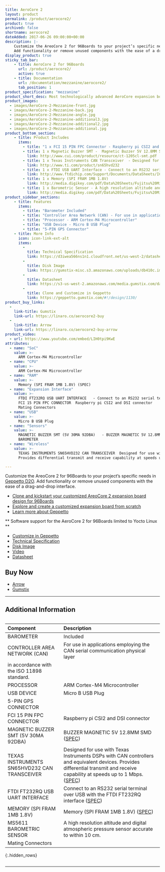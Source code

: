 ```yaml
---
title: AeroCore 2
layout: product
permalink: /product/aerocore2/
product: true
archived: false
shortname: aerocore2
dateAdded: 2017-06-26 09:00:00+00:00
description: |-
    Customize the AreoCore 2 for 96Boards to your project’s specific needs in Geppetto D2O.
    Add functionality or remove unused components with the ease of a drag-and-drop interface.
display_product: true
sticky_tab_bar:
    - title: AeroCore 2 for 96Boards
      url: /product/aerocore2/
      active: true
    - title: Documentation
      url: /documentation/mezzanine/aerocore2/
      tab_position: 1
product_specification: "mezzanine"
product_short_desc: Most technologically advanced AeroCore expansion board with LTE support
product_images:
  - images/AeroCore-2-Mezzanine-front.jpg
  - images/AeroCore-2-Mezzanine-back.jpg
  - images/AeroCore-2-Mezzanine-angle.jpg
  - images/AeroCore-2-Mezzanine-additional3.jpg
  - images/AeroCore-2-Mezzanine-additional2.jpg
  - images/AeroCore-2-Mezzanine-additional.jpg
product_bottom_section:
    - title: Product Includes
      items:
        - title: "1 x FCI 15 PIN FPC Connector - Raspberry pi CSI2 and DSI connector"
        - title: 1 x Magnetic Buzzer SMT -  Magnetic Buzzer 5V 12.8MM SMD (5V 30MA 92DBA)
          link: http://www.cui.com/product/resource/ct-1205cl-smt.pdf
        - title: 1 x Texas Instruments CAN Transceiver	- Designed for use with Texas Instruments DSPs with CAN controllers and equivalent devices. Provides differential transmit and receive capability at speeds up to 1 Mbps (SN65HVD232)
          link: http://www.ti.com/product/sn65hvd232
        - title: 1 x FTDI USB UART Interface - Connect to an RS232 serial terminal over USB with the FTDI FT232RQ interface (FT232RQ)
          link: http://www.ftdichip.com/Support/Documents/DataSheets/ICs/DS_FT232R.pdf
        - title: 1 x Memory (SPI FRAM 1MB 1.8V)
          link: http://media.digikey.com/pdf/Data%20Sheets/Fujitsu%20Microelectronics%20America/MB85RS1MT.pdf
        - title: 1 x Barometric Sensor - A high resolution altitude and digital atmospheric pressure sensor accurate to within 10 cm. (MS5611)
          link: http://media.digikey.com/pdf/Data%20Sheets/Fujitsu%20Microelectronics%20America/MB85RS1MT.pdf
product_sidebar_sections:
    - title: Features
      items:
        - title: "Barometer Included"
        - title: "Controller Area Network (CAN) - For use in applications employing the CAN serial communication physical layer in accordance with the ISO 11898 standard."
        - title: "Processor - ARM Cortex-M4 Microcontroller"
        - title: "USB Device - Micro B USB Plug"
        - title: "5-PIN GPS Connector"
    - title: More Info
      icon: icon-link-ext-alt
      items:
        -
          title: Technical Specification
          link: https://d3iwea566ns1n1.cloudfront.net/us-west-2/datasheets/geppetto/855bc28811a023824742294171238a8175770196.pdf
        -
          title: Disk Image
          link: https://gumstix-misc.s3.amazonaws.com/uploads/db410c.img.xz
        -
          title: Datasheet
          link: https://s3-us-west-2.amazonaws.com/media.gumstix.com/datasheets/PKG900000000351.pdf
        -
          title: Clone and Customize in Geppetto
          link: https://geppetto.gumstix.com/#!/design/1130/
product_buy_links:
  -
    link-title: Gumstix
    link-url: https://linaro.co/aerocore2-buy
  -
    link-title: Arrow
    link-url: https://linaro.co/aerocore2-buy-arrow
product_video:
  - url: https://www.youtube.com/embed/LIH0tpi9KwE
attributes:
  - name: "SoC"
    value: >-
      ARM Cortex-M4 Microcontroller
  - name: "CPU"
    value: >-
      ARM Cortex-M4 Microcontroller
  - name: "RAM"
    value: >-
      Memory (SPI FRAM 1MB 1.8V) (SPEC)
  - name: "Expansion Interface"
    value: >-
      FTDI FT232RQ USB UART INTERFACE	- Connect to an RS232 serial terminal over USB with the FTDI FT232RQ interface (SPEC)
      FCI 15 PIN FPC CONNECTOR	Raspberry pi CSI2 and DSI connector
      Mating Connectors
  - name: "USB"
    value: >-
      Micro B USB Plug
  - name: "Sensors"
    value: >-
      MAGNETIC BUZZER SMT (5V 30MA 92DBA)	- BUZZER MAGNETIC 5V 12.8MM SMD (SPEC)
      BAROMETER
  - name: "Wireless"
    value: >-
      TEXAS INSTRUMENTS SN65HVD232 CAN TRANSCEIVER	Designed for use with Texas Instruments DSPs with CAN controllers and equivalent devices.
      Provides differential transmit and receive capability at speeds up to 1 Mbps. (SPEC)

---
```

Customize the AreoCore 2 for 96Boards to your project’s specific needs in [Geppetto D2O](https://geppetto.gumstix.com). Add functionality or remove unused components with the ease of a drag-and-drop interface.

- [Clone and kickstart your customized AreoCore 2 expansion board design for 96Boards](https://geppetto.gumstix.com/#!/design/1130/)
- [Explore and create a customized expansion board from scratch](https://geppetto.gumstix.com/)
- [Learn more about Geppetto](https://geppetto.gumstix.com)

** Software support for the AeroCore 2 for 96Boards limited to Yocto Linux **

- [Customize in Geppetto](https://geppetto.gumstix.com/#!/design/1130/)
- [Technical Specification](https://d3iwea566ns1n1.cloudfront.net/us-west-2/datasheets/geppetto/855bc28811a023824742294171238a8175770196.pdf)
- [Disk Image](https://gumstix-misc.s3.amazonaws.com/uploads/db410c.img.xz)
- [Video](https://youtu.be/LIH0tpi9KwE)
- [Datasheet](https://s3-us-west-2.amazonaws.com/media.gumstix.com/datasheets/PKG900000000351.pdf)


## Buy Now

- [Arrow](http://link.linaro.org/aerocore2-buy-arrow)
- [Gumstix](http://link.linaro.org/aerocore2-buy)

***

## Additional Information
<div style="overflow-x:scroll;" markdown="1">


|   Component                                       |   Description                                                                                    |
|:--------------------------------------------------|:-------------------------------------------------------------------------------------------------|
|  BAROMETER                                        | Included                                                                                         |
|  CONTROLLER AREA NETWORK (CAN)                    | For use in applications employing the CAN serial communication physical layer
in accordance with the ISO 11898 standard.  |
|  PROCESSOR                                        | ARM Cortex-M4 Microcontroller                                                                    |
|  USB DEVICE                                       | Micro B USB Plug                                                                                 |
|  5-PIN GPS CONNECTOR                              |                                                                                                  |
|  FCI 15 PIN FPC CONNECTOR                         | Raspberry pi CSI2 and DSI connector                                                              |
|  MAGNETIC BUZZER SMT (5V 30MA 92DBA)              | BUZZER MAGNETIC 5V 12.8MM SMD ([SPEC](http://www.cui.com/product/resource/ct-1205cl-smt.pdf))    |
|  TEXAS INSTRUMENTS SN65HVD232 CAN TRANSCEIVER     | Designed for use with Texas Instruments DSPs with CAN controllers and equivalent devices. Provides differential transmit and receive capability at speeds up to 1 Mbps. ([SPEC](http://www.ti.com/product/sn65hvd232))                                |
|  FTDI FT232RQ USB UART INTERFACE                  | Connect to an RS232 serial terminal over USB with the FTDI FT232RQ interface ([SPEC](http://www.ftdichip.com/Support/Documents/DataSheets/ICs/DS_FT232R.pdf))                                                                                  |
|  MEMORY (SPI FRAM 1MB 1.8V)                       | Memory (SPI FRAM 1MB 1.8V) ([SPEC](http://media.digikey.com/pdf/Data%20Sheets/Fujitsu%20Microelectronics%20America/MB85RS1MT.pdf))                                                                                               |
|  MS5611 BAROMETRIC SENSOR                         | A high resolution altitude and digital atmospheric pressure sensor accurate to within 10 cm.     |
|  Mating Connectors                                |                                                                                                  |
{:.hidden_rows}

</div>

***
